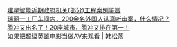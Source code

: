   
[建星智能近期政府机关(部分)工程案例鉴赏](http://www.dianyue.me/archives/787/26p4vc9k0bq6p01i/)  
[瑞丽一工厂车间内，200余名外国人认真听审案，什么情况？](http://www.dianyue.me/archives/840/kbbuij18o4b57r4o/)  
[腾冲又出名了！20座城市，腾冲又排在第一！](http://www.dianyue.me/archives/868/vy67od60qo8wd4qv/)  
[如果把超级英雄电影当做AV来观看 | 韩松落](http://www.dianyue.me/archives/759/ioa9rnex8i21v8f9/)